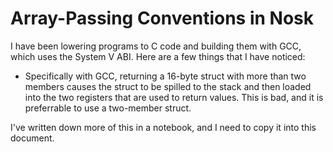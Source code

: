# Array-Passing Conventions in Nosk

I have been lowering programs to C code and building them with GCC, which
uses the System V ABI. Here are a few things that I have noticed:

* Specifically with GCC, returning a 16-byte struct with more than
  two members causes the struct to be spilled to the stack and then
  loaded into the two registers that are used to return values.
  This is bad, and it is preferrable to use a two-member struct.

I've written down more of this in a notebook, and I need to copy it into
this document.
